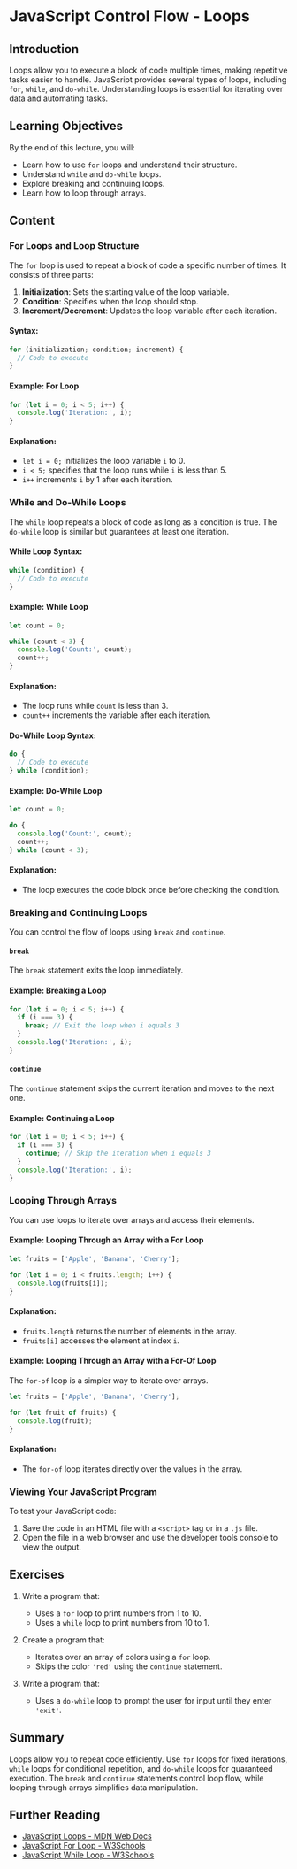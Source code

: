 # JavaScript Control Flow - Loops

## Introduction
Loops allow you to execute a block of code multiple times, making repetitive tasks easier to handle. JavaScript provides several types of loops, including `for`, `while`, and `do-while`. Understanding loops is essential for iterating over data and automating tasks.

## Learning Objectives
By the end of this lecture, you will:
- Learn how to use `for` loops and understand their structure.
- Understand `while` and `do-while` loops.
- Explore breaking and continuing loops.
- Learn how to loop through arrays.

## Content

### For Loops and Loop Structure
The `for` loop is used to repeat a block of code a specific number of times. It consists of three parts:
1. **Initialization**: Sets the starting value of the loop variable.
2. **Condition**: Specifies when the loop should stop.
3. **Increment/Decrement**: Updates the loop variable after each iteration.

#### Syntax:
```javascript
for (initialization; condition; increment) {
  // Code to execute
}
```

#### Example: For Loop
```javascript
for (let i = 0; i < 5; i++) {
  console.log('Iteration:', i);
}
```

#### Explanation:
- `let i = 0;` initializes the loop variable `i` to 0.
- `i < 5;` specifies that the loop runs while `i` is less than 5.
- `i++` increments `i` by 1 after each iteration.

### While and Do-While Loops
The `while` loop repeats a block of code as long as a condition is true. The `do-while` loop is similar but guarantees at least one iteration.

#### While Loop Syntax:
```javascript
while (condition) {
  // Code to execute
}
```

#### Example: While Loop
```javascript
let count = 0;

while (count < 3) {
  console.log('Count:', count);
  count++;
}
```

#### Explanation:
- The loop runs while `count` is less than 3.
- `count++` increments the variable after each iteration.

#### Do-While Loop Syntax:
```javascript
do {
  // Code to execute
} while (condition);
```

#### Example: Do-While Loop
```javascript
let count = 0;

do {
  console.log('Count:', count);
  count++;
} while (count < 3);
```

#### Explanation:
- The loop executes the code block once before checking the condition.

### Breaking and Continuing Loops
You can control the flow of loops using `break` and `continue`.

#### `break`
The `break` statement exits the loop immediately.

#### Example: Breaking a Loop
```javascript
for (let i = 0; i < 5; i++) {
  if (i === 3) {
    break; // Exit the loop when i equals 3
  }
  console.log('Iteration:', i);
}
```

#### `continue`
The `continue` statement skips the current iteration and moves to the next one.

#### Example: Continuing a Loop
```javascript
for (let i = 0; i < 5; i++) {
  if (i === 3) {
    continue; // Skip the iteration when i equals 3
  }
  console.log('Iteration:', i);
}
```

### Looping Through Arrays
You can use loops to iterate over arrays and access their elements.

#### Example: Looping Through an Array with a For Loop
```javascript
let fruits = ['Apple', 'Banana', 'Cherry'];

for (let i = 0; i < fruits.length; i++) {
  console.log(fruits[i]);
}
```

#### Explanation:
- `fruits.length` returns the number of elements in the array.
- `fruits[i]` accesses the element at index `i`.

#### Example: Looping Through an Array with a For-Of Loop
The `for-of` loop is a simpler way to iterate over arrays.

```javascript
let fruits = ['Apple', 'Banana', 'Cherry'];

for (let fruit of fruits) {
  console.log(fruit);
}
```

#### Explanation:
- The `for-of` loop iterates directly over the values in the array.

### Viewing Your JavaScript Program
To test your JavaScript code:
1. Save the code in an HTML file with a `<script>` tag or in a `.js` file.
2. Open the file in a web browser and use the developer tools console to view the output.

## Exercises
1. Write a program that:
   - Uses a `for` loop to print numbers from 1 to 10.
   - Uses a `while` loop to print numbers from 10 to 1.

2. Create a program that:
   - Iterates over an array of colors using a `for` loop.
   - Skips the color `'red'` using the `continue` statement.

3. Write a program that:
   - Uses a `do-while` loop to prompt the user for input until they enter `'exit'`.

## Summary
Loops allow you to repeat code efficiently. Use `for` loops for fixed iterations, `while` loops for conditional repetition, and `do-while` loops for guaranteed execution. The `break` and `continue` statements control loop flow, while looping through arrays simplifies data manipulation.

## Further Reading
- [JavaScript Loops - MDN Web Docs](https://developer.mozilla.org/en-US/docs/Web/JavaScript/Guide/Loops_and_iteration)
- [JavaScript For Loop - W3Schools](https://www.w3schools.com/js/js_loop_for.asp)
- [JavaScript While Loop - W3Schools](https://www.w3schools.com/js/js_loop_while.asp)
